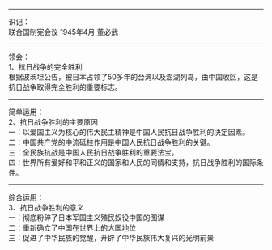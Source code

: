 ***
识记：  
联合国制宪会议 1945年4月     董必武  
***
领会：  
1、抗日战争的完全胜利  
根据波茨坦公告，被日本占领了50多年的台湾以及澎湖列岛，由中国收回，这是抗日战争取得完全胜利的重要标志。  
***
简单运用：  
2、抗日战争胜利的主要原因  
一：以爱国主义为核心的伟大民主精神是中国人民抗日战争胜利的决定因素。  
二：中国共产党的中流砥柱作用是中国人民抗日战争胜利的关键。  
三：全民族抗战是中国人民抗日战争胜利的重要法宝。  
四：世界所有爱好和平和正义的国家和人民的同情和支持，抗日战争胜利的国际条件。  
***
综合运用：  
3、抗日战争胜利的意义  
一：彻底粉碎了日本军国主义殖民奴役中国的图谋  
二：重新确立了中国在世界上的大国地位  
三：促进了中华民族的觉醒，开辟了中华民族伟大复兴的光明前景  

